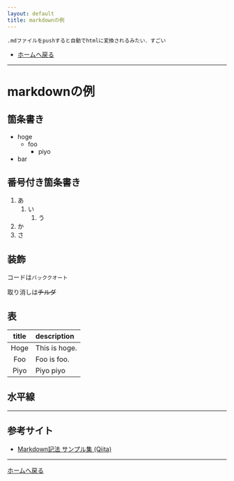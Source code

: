```yaml
---
layout: default
title: markdownの例
---
```


    .mdファイルをpushすると自動でhtmlに変換されるみたい．すごい

- [ホームへ戻る](../)

---

# markdownの例

## 箇条書き
- hoge
  - foo
    - piyo
- bar

## 番号付き箇条書き
1. あ
    1. い
        1. う
1. か
1. さ

## 装飾
コードは`バッククオート`

取り消しは~~チルダ~~

## 表

|title|description|
|:--:|:--|
|Hoge|This is hoge.|
|Foo|Foo is foo.|
|Piyo|Piyo piyo|

## 水平線
---

## 参考サイト
- [Markdown記法 サンプル集 (Qiita)](https://qiita.com/tbpgr/items/989c6badefff69377da7)

---
[ホームへ戻る](../)
